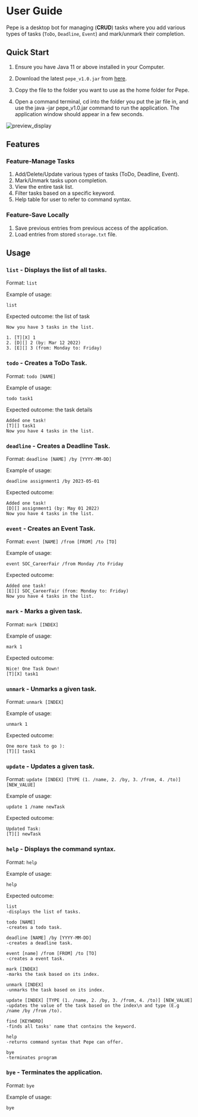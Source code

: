# User Guide
Pepe is a desktop bot for managing (**CRUD**) tasks where you add various types of tasks (`ToDo`, `Deadline`, `Event`) and mark/unmark their completion.

## Quick Start
1. Ensure you have Java 11 or above installed in your Computer.

2. Download the latest `pepe_v1.0.jar` from [here](https://github.com/astraxq/ip/releases/tag/A-Release).

3. Copy the file to the folder you want to use as the home folder for Pepe.

4. Open a command terminal, cd into the folder you put the jar file in, and use the java -jar pepe_v1.0.jar command to run the application.
The application window should appear in a few seconds. 

![preview_display](Ui.png)

## Features 

### Feature-Manage Tasks

1. Add/Delete/Update various types of tasks (ToDo, Deadline, Event).
2. Mark/Unmark tasks upon completion.
3. View the entire task list.
4. Filter tasks based on a specific keyword.
5. Help table for user to refer to command syntax.

### Feature-Save Locally
1. Save previous entries from previous access of the application.
2. Load entries from stored ```storage.txt``` file.

## Usage

### `list` - Displays the list of all tasks.

Format: `list`

Example of usage: 

`list`

Expected outcome: the list of task

```
Now you have 3 tasks in the list.

1. [T][X] 1
2. [D][] 2 (by: Mar 12 2022)
3. [E][] 3 (from: Monday to: Friday)

```

### `todo` - Creates a ToDo Task.

Format: `todo [NAME]`

Example of usage: 

`todo task1`

Expected outcome: the task details

```
Added one task! 
[T][] task1
Now you have 4 tasks in the list.
```

### `deadline` - Creates a Deadline Task.

Format: `deadline [NAME] /by [YYYY-MM-DD]`

Example of usage: 

`deadline assignment1 /by 2023-05-01`

Expected outcome:

```
Added one task! 
[D][] assignment1 (by: May 01 2022)
Now you have 4 tasks in the list.
```

### `event` - Creates an Event Task.

Format: `event [NAME] /from [FROM] /to [TO]`

Example of usage: 

`event SOC_CareerFair /from Monday /to Friday`

Expected outcome:

```
Added one task! 
[E][] SOC_CareerFair (from: Monday to: Friday)
Now you have 4 tasks in the list.
```

### `mark` - Marks a given task.

Format: `mark [INDEX]`

Example of usage: 

`mark 1`

Expected outcome:

```
Nice! One Task Down!
[T][X] task1
```

### `unmark` - Unmarks a given task.

Format: `unmark [INDEX]`

Example of usage: 

`unmark 1`

Expected outcome:

```
One more task to go ):
[T][] task1
```

### `update` - Updates a given task.

Format: `update [INDEX] [TYPE (1. /name, 2. /by, 3. /from, 4. /to)] [NEW_VALUE]`

Example of usage: 

`update 1 /name newTask`

Expected outcome:

```
Updated Task:
[T][] newTask
```

### `help` - Displays the command syntax.

Format: `help`

Example of usage: 

`help`

Expected outcome:

```
list 
-displays the list of tasks.

todo [NAME]
-creates a todo task.

deadline [NAME] /by [YYYY-MM-DD]
-creates a deadline task.

event [name] /from [FROM] /to [TO]
-creates a event task.

mark [INDEX]
-marks the task based on its index.

unmark [INDEX]
-unmarks the task based on its index.

update [INDEX] [TYPE (1. /name, 2. /by, 3. /from, 4. /to)] [NEW_VALUE]
-updates the value of the task based on the index\n and type (E.g /name /by /from /to).

find [KEYWORD]
-finds all tasks' name that contains the keyword.

help
-returns command syntax that Pepe can offer.

bye
-terminates program
```
### `bye` - Terminates the application.

Format: `bye`

Example of usage: 

`bye`


